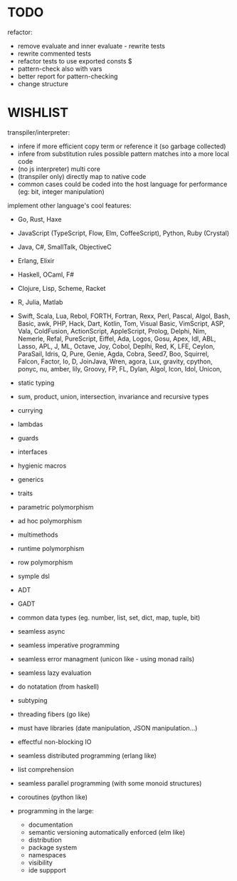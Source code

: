 # TODO

refactor:
  - remove evaluate and inner evaluate - rewrite tests
  - rewrite commented tests
  - refactor tests to use exported consts $
  - pattern-check also with vars
  - better report for pattern-checking
  - change structure

# WISHLIST

transpiler/interpreter:
  - infere if more efficient copy term or reference it (so garbage collected)
  - infere from substitution rules possible pattern matches into a more local code
  - (no js interpreter) multi core
  - (transpiler only) directly map to native code
  - common cases could be coded into the host language for performance (eg: bit, integer manipulation)

implement other language's cool features:
  - Go, Rust, Haxe
  - JavaScript (TypeScript, Flow, Elm, CoffeeScript), Python, Ruby (Crystal)
  - Java, C#, SmallTalk, ObjectiveC
  - Erlang, Elixir
  - Haskell, OCaml, F#
  - Clojure, Lisp, Scheme, Racket
  - R, Julia, Matlab
  - Swift, Scala, Lua, Rebol, FORTH, Fortran, Rexx, Perl, Pascal, Algol, Bash, Basic, awk, PHP, Hack, Dart, Kotlin, Tom,
  Visual Basic, VimScript, ASP, Vala, ColdFusion, ActionScript, AppleScript, Prolog, Delphi, Nim, Nemerle, Refal,
  PureScript, Eiffel, Ada, Logos, Gosu, Apex, Idl, ABL, Lasso, APL, J, ML, Octave, Joy, Cobol, Deplhi, Red, K, LFE,
  Ceylon, ParaSail, Idris, Q, Pure, Genie, Agda, Cobra, Seed7, Boo, Squirrel, Falcon, Factor, Io, D, JoinJava,
  Wren, agora, Lux, gravity, cpython, ponyc, nu, amber, lily, Groovy, FP, FL, Dylan, Algol, Icon, Idol, Unicon,


  - static typing
  - sum, product, union, intersection, invariance and recursive types
  - currying
  - lambdas
  - guards
  - interfaces
  - hygienic macros
  - generics
  - traits
  - parametric polymorphism
  - ad hoc polymorphism
  - multimethods
  - runtime polymorphism
  - row polymorphism
  - symple dsl
  - ADT
  - GADT
  - common data types (eg. number, list, set, dict, map, tuple, bit)
  - seamless async
  - seamless imperative programming
  - seamless error managment (unicon like - using monad rails)
  - seamless lazy evaluation
  - do notatation (from haskell)
  - subtyping
  - threading fibers (go like)
  - must have libraries (date manipulation, JSON manipulation...)
  - effectful non-blocking IO
  - seamless distributed programming (erlang like)
  - list comprehension
  - seamless parallel programming (with some monoid structures)
  - coroutines (python like)
  - programming in the large:
    - documentation
    - semantic versioning automatically enforced (elm like)
    - distribution
    - package system
    - namespaces
    - visibility
    - ide suppport
